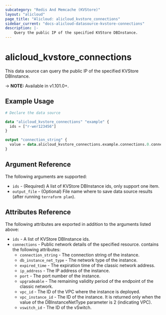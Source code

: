 ```yaml
---
subcategory: "Redis And Memcache (KVStore)"
layout: "alicloud"
page_title: "Alicloud: alicloud_kvstore_connections"
sidebar_current: "docs-alicloud-datasource-kvstore-connections"
description: |-
    Query the public IP of the specified KVStore DBInstance.
---
```


# alicloud\_kvstore\_connections

This data source can query the public IP of the specified KVStore DBInstance.
 
-> **NOTE:** Available in v1.101.0+.

## Example Usage

```terraform
# Declare the data source

data "alicloud_kvstore_connections" "example" {
  ids = ["r-wer123456"]
}

output "connection_string" {
  value = data.alicloud_kvstore_connections.example.connections.0.connection_string
}
```

## Argument Reference

The following arguments are supported:

* `ids` - (Required) A list of KVStore DBInstance ids, only support one item.
* `output_file` - (Optional) File name where to save data source results (after running `terraform plan`).

## Attributes Reference

The following attributes are exported in addition to the arguments listed above:

* `ids` -  A list of KVStore DBInstance ids.
* `connections` - Public network details of the specified resource. contains the following attributes:
  * `connection_string` - The connection string of the instance.
  * `db_instance_net_type` - The network type of the instance.
  * `expired_time` - The expiration time of the classic network address.
  * `ip_address` - The IP address of the instance.
  * `port` - The port number of the instance.
  * `upgradeable` - The remaining validity period of the endpoint of the classic network.
  * `vpc_id` - The ID of the VPC where the instance is deployed.
  * `vpc_instance_id` - The ID of the instance. It is returned only when the value of the DBInstanceNetType parameter is 2 (indicating VPC).
  * `vswitch_id` - The ID of the vSwitch.
